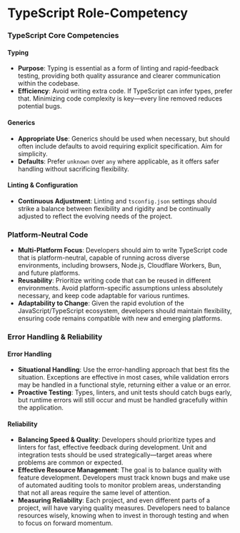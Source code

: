 # TypeScript Role-Competency

### TypeScript Core Competencies

#### Typing
- **Purpose**: Typing is essential as a form of linting and rapid-feedback testing, providing both quality assurance and clearer communication within the codebase.
- **Efficiency**: Avoid writing extra code. If TypeScript can infer types, prefer that. Minimizing code complexity is key—every line removed reduces potential bugs.
  
#### Generics
- **Appropriate Use**: Generics should be used when necessary, but should often include defaults to avoid requiring explicit specification. Aim for simplicity.
- **Defaults**: Prefer `unknown` over `any` where applicable, as it offers safer handling without sacrificing flexibility.
  
#### Linting & Configuration
- **Continuous Adjustment**: Linting and `tsconfig.json` settings should strike a balance between flexibility and rigidity and be continually adjusted to reflect the evolving needs of the project.

### Platform-Neutral Code
- **Multi-Platform Focus**: Developers should aim to write TypeScript code that is platform-neutral, capable of running across diverse environments, including browsers, Node.js, Cloudflare Workers, Bun, and future platforms.
- **Reusability**: Prioritize writing code that can be reused in different environments. Avoid platform-specific assumptions unless absolutely necessary, and keep code adaptable for various runtimes.
- **Adaptability to Change**: Given the rapid evolution of the JavaScript/TypeScript ecosystem, developers should maintain flexibility, ensuring code remains compatible with new and emerging platforms.

### Error Handling & Reliability

#### Error Handling
- **Situational Handling**: Use the error-handling approach that best fits the situation. Exceptions are effective in most cases, while validation errors may be handled in a functional style, returning either a value or an error.
- **Proactive Testing**: Types, linters, and unit tests should catch bugs early, but runtime errors will still occur and must be handled gracefully within the application.

#### Reliability
- **Balancing Speed & Quality**: Developers should prioritize types and linters for fast, effective feedback during development. Unit and integration tests should be used strategically—target areas where problems are common or expected.
- **Effective Resource Management**: The goal is to balance quality with feature development. Developers must track known bugs and make use of automated auditing tools to monitor problem areas, understanding that not all areas require the same level of attention.
- **Measuring Reliability**: Each project, and even different parts of a project, will have varying quality measures. Developers need to balance resources wisely, knowing when to invest in thorough testing and when to focus on forward momentum.
